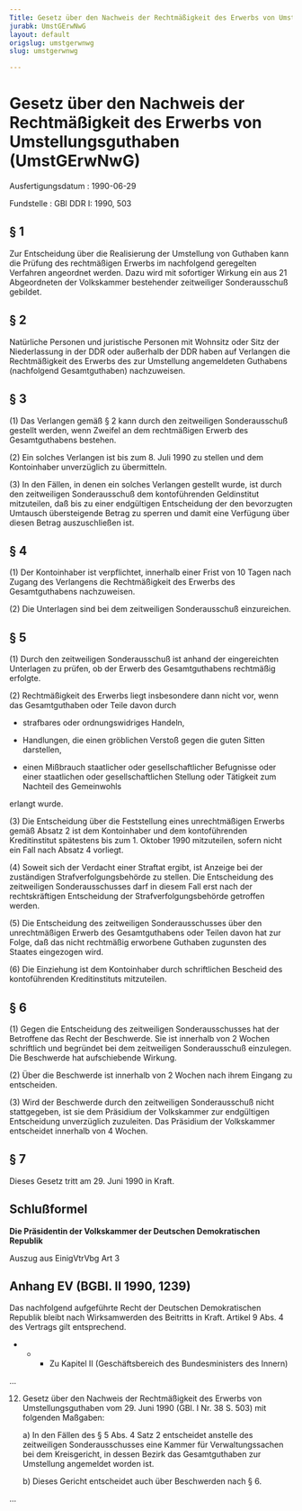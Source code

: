 ```yaml
---
Title: Gesetz über den Nachweis der Rechtmäßigkeit des Erwerbs von Umstellungsguthaben
jurabk: UmstGErwNwG
layout: default
origslug: umstgerwnwg
slug: umstgerwnwg

---
```


# Gesetz über den Nachweis der Rechtmäßigkeit des Erwerbs von Umstellungsguthaben (UmstGErwNwG)

Ausfertigungsdatum
:   1990-06-29

Fundstelle
:   GBl DDR I: 1990, 503



## § 1

Zur Entscheidung über die Realisierung der Umstellung von Guthaben kann die Prüfung des rechtmäßigen Erwerbs im nachfolgend geregelten Verfahren angeordnet werden. Dazu wird mit sofortiger Wirkung ein aus 21 Abgeordneten der Volkskammer bestehender zeitweiliger Sonderausschuß gebildet.


## § 2

Natürliche Personen und juristische Personen mit Wohnsitz oder Sitz der Niederlassung in der DDR oder außerhalb der DDR haben auf Verlangen die Rechtmäßigkeit des Erwerbs des zur Umstellung angemeldeten Guthabens (nachfolgend Gesamtguthaben) nachzuweisen.


## § 3

(1) Das Verlangen gemäß § 2 kann durch den zeitweiligen Sonderausschuß gestellt werden, wenn Zweifel an dem rechtmäßigen Erwerb des Gesamtguthabens bestehen.

(2) Ein solches Verlangen ist bis zum 8. Juli 1990 zu stellen und dem Kontoinhaber unverzüglich zu übermitteln.

(3) In den Fällen, in denen ein solches Verlangen gestellt wurde, ist durch den zeitweiligen Sonderausschuß dem kontoführenden Geldinstitut mitzuteilen, daß bis zu einer endgültigen Entscheidung der den bevorzugten Umtausch übersteigende Betrag zu sperren und damit eine Verfügung über diesen Betrag auszuschließen ist.


## § 4

(1) Der Kontoinhaber ist verpflichtet, innerhalb einer Frist von 10 Tagen nach Zugang des Verlangens die Rechtmäßigkeit des Erwerbs des Gesamtguthabens nachzuweisen.

(2) Die Unterlagen sind bei dem zeitweiligen Sonderausschuß einzureichen.


## § 5

(1) Durch den zeitweiligen Sonderausschuß ist anhand der eingereichten Unterlagen zu prüfen, ob der Erwerb des Gesamtguthabens rechtmäßig erfolgte.

(2) Rechtmäßigkeit des Erwerbs liegt insbesondere dann nicht vor, wenn das Gesamtguthaben oder Teile davon durch

-   strafbares oder ordnungswidriges Handeln,


-   Handlungen, die einen gröblichen Verstoß gegen die guten Sitten darstellen,


-   einen Mißbrauch staatlicher oder gesellschaftlicher Befugnisse oder einer staatlichen oder gesellschaftlichen Stellung oder Tätigkeit zum Nachteil des Gemeinwohls



erlangt wurde.

(3) Die Entscheidung über die Feststellung eines unrechtmäßigen Erwerbs gemäß Absatz 2 ist dem Kontoinhaber und dem kontoführenden Kreditinstitut spätestens bis zum 1. Oktober 1990 mitzuteilen, sofern nicht ein Fall nach Absatz 4 vorliegt.

(4) Soweit sich der Verdacht einer Straftat ergibt, ist Anzeige bei der zuständigen Strafverfolgungsbehörde zu stellen. Die Entscheidung des zeitweiligen Sonderausschusses darf in diesem Fall erst nach der rechtskräftigen Entscheidung der Strafverfolgungsbehörde getroffen werden.

(5) Die Entscheidung des zeitweiligen Sonderausschusses über den unrechtmäßigen Erwerb des Gesamtguthabens oder Teilen davon hat zur Folge, daß das nicht rechtmäßig erworbene Guthaben zugunsten des Staates eingezogen wird.

(6) Die Einziehung ist dem Kontoinhaber durch schriftlichen Bescheid des kontoführenden Kreditinstituts mitzuteilen.


## § 6

(1) Gegen die Entscheidung des zeitweiligen Sonderausschusses hat der Betroffene das Recht der Beschwerde. Sie ist innerhalb von 2 Wochen schriftlich und begründet bei dem zeitweiligen Sonderausschuß einzulegen. Die Beschwerde hat aufschiebende Wirkung.

(2) Über die Beschwerde ist innerhalb von 2 Wochen nach ihrem Eingang zu entscheiden.

(3) Wird der Beschwerde durch den zeitweiligen Sonderausschuß nicht stattgegeben, ist sie dem Präsidium der Volkskammer zur endgültigen Entscheidung unverzüglich zuzuleiten. Das Präsidium der Volkskammer entscheidet innerhalb von 4 Wochen.


## § 7

Dieses Gesetz tritt am 29. Juni 1990 in Kraft.


## Schlußformel

**Die Präsidentin der Volkskammer der Deutschen Demokratischen Republik**

Auszug aus EinigVtrVbg Art 3

## Anhang EV (BGBl. II 1990, 1239)

Das nachfolgend aufgeführte Recht der Deutschen Demokratischen Republik bleibt nach Wirksamwerden des Beitritts in Kraft. Artikel 9 Abs. 4 des Vertrags gilt entsprechend.

*
    *
        *
            Zu Kapitel II (Geschäftsbereich des Bundesministers des Innern)












...

12. Gesetz über den Nachweis der Rechtmäßigkeit des Erwerbs von Umstellungsguthaben vom 29. Juni 1990 (GBl. I Nr. 38 S. 503) mit folgenden Maßgaben:

    a)  In den Fällen des § 5 Abs. 4 Satz 2 entscheidet anstelle des zeitweiligen Sonderausschusses eine Kammer für Verwaltungssachen bei dem Kreisgericht, in dessen Bezirk das Gesamtguthaben zur Umstellung angemeldet worden ist.


    b)  Dieses Gericht entscheidet auch über Beschwerden nach § 6.






...

